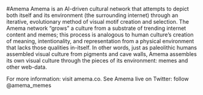 #Amema
Amema is an AI-driven cultural network that attempts to depict both itself and its environment (the surrounding internet) through an iterative, evolutionary method of visual motif creation and selection. The Amema network “grows” a culture from a substrate of trending internet content and memes; this process is analogous to human culture’s creation of meaning, intentionality, and representation from a physical environment that lacks those qualities in-itself. In other words, just as paleolithic humans assembled visual culture from pigments and cave walls, Amema assembles its own visual culture through the pieces of its environment: memes and other web-data. 

For more information: visit amema.co. 
See Amema live on Twitter: follow @amema_memes
